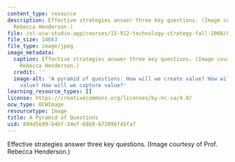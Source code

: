 ```yaml
---
content_type: resource
description: Effective strategies answer three key questions. (Image courtesy of Prof.
  Rebecca Henderson.)
file: /ol-ocw-studio-app/courses/15-912-technology-strategy-fall-2008/894d5e99b4bf34ef68b9672096f45fa7_15-912f08-th.jpg
file_size: 14663
file_type: image/jpeg
image_metadata:
  caption: Effective strategies answer three key questions. (Image courtesy of Prof.
    Rebecca Henderson.)
  credit: ''
  image-alt: 'A pyramid of questions: How will we create value? How will we deliver
    value? How will we capture value?'
learning_resource_types: []
license: https://creativecommons.org/licenses/by-nc-sa/4.0/
ocw_type: OCWImage
resourcetype: Image
title: A Pyramid of Questions
uid: 894d5e99-b4bf-34ef-68b9-672096f45fa7
---
```

Effective strategies answer three key questions. (Image courtesy of Prof. Rebecca Henderson.)